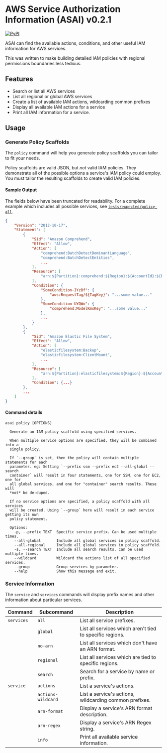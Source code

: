 # AWS Service Authorization Information (ASAI) v0.2.1

[![PyPI](https://img.shields.io/pypi/v/asai.svg)](https://pypi.python.org/pypi/asai)

ASAI can find the available actions, conditions, and other useful IAM information for AWS services.

This was written to make building detailed IAM policies with regional permissions boundaries less tedious.

## Features

* Search or list all AWS services
* List all regional or global AWS services
* Create a list of available IAM actions, wildcarding common prefixes
* Display all available IAM actions for a service
* Print all IAM information for a service.

## Usage

### Generate Policy Scaffolds

The `policy` command will help you generate policy scaffolds you can tailor to fit your needs.

Policy scaffolds are valid JSON, but *not* valid IAM policies. They demonstrate all of the possible options a service's IAM policy could employ. You must tailor the resulting scaffolds
to create valid IAM policies.

#### Sample Output

The fields below have been truncated for readability. For a complete example which includes
all possible services, see [`tests/expected/policy-all`](tests/expected/policy-all).

```json
{
    "Version": "2012-10-17",
    "Statement": [
        {
            "Sid": "Amazon Comprehend",
            "Effect": "Allow",
            "Action": [
                "comprehend:BatchDetectDominantLanguage",
                "comprehend:BatchDetectEntities",
                ...
            ],
            "Resource": [
                "arn:${Partition}:comprehend:${Region}:${AccountId}:${ResourceType}/${ResourceName}"
            ],
            "Condition": {
                "SomeCondition-IYzBf": {
                    "aws:RequestTag/${TagKey}": "...some value..."
                },
                "SomeCondition-UYQWo": {
                    "comprehend:ModelKmsKey": "...some value..."
                },
                ...
            }
        },
        {
            "Sid": "Amazon Elastic File System",
            "Effect": "Allow",
            "Action": [
                "elasticfilesystem:Backup",
                "elasticfilesystem:ClientMount",
                ...
            ],
            "Resource": [
                "arn:${Partition}:elasticfilesystem:${Region}:${Account}:${ResourceType}/${ResourcePath}"
            ],
            "Condition": {...}
        },
        ...
    ]
}
```

#### Command details

    asai policy [OPTIONS]

      Generate an IAM policy scaffold using specified services.
    
      When multiple service options are specified, they will be combined into a
      single policy.
  
      If `--group` is set, then the policy will contain multiple statements for each
      parameter. eg: Setting `--prefix ssm --prefix ec2 --all-global --search
      container` will result in four statements, one for SSM, one for EC2, one for
      all global services, and one for "container" search results. These will
      *not* be de-duped.

      If no service options are specified, a policy scaffold with all services
      will be created. Using `--group` here will result in each service getting its own
      policy statement.
  
      Options:
        -p, --prefix TEXT  Specific service prefix. Can be used multiple times.
        --all-global       Include all global services in policy scaffold.
        --all-regional     Include all global services in policy scaffold.
        -s, --search TEXT  Include all search results. Can be used multiple times.
        --wildcard         Wildcard the actions list of all specified services.
        --group            Group services by parameter.
        --help             Show this message and exit.


### Service Information

The `service` and `services` commands will display prefix names and other information
about particular services.

| Command    | Subcommand         | Description |
|------------|--------------------|---|
| `services` | `all`              |List all service prefixes.|
|            | `global`           |List all services which aren't tied to specific regions.|
|            | `no-arn`           |List all services which don't have an ARN format.|
|            | `regional`         |List all services which are tied to specific regions.|
|            | `search`           |Search for a service by name or prefix.|
| `service`  | `actions`          |List a service's actions.|
|            | `actions-wildcard` |List a service's actions, wildcarding common prefixes.|
|            | `arn-format`       |Display a service's ARN format description.|
|            | `arn-regex`        |Display a service's ARN Regex string.|
|            | `info`             |Print all available service information.|
